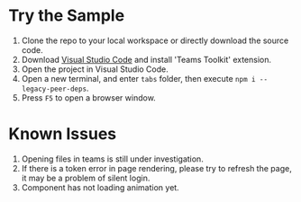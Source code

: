 # Try the Sample

1. Clone the repo to your local workspace or directly download the source code.
1. Download [Visual Studio Code](https://code.visualstudio.com) and install 'Teams Toolkit' extension.
1. Open the project in Visual Studio Code.
1. Open a new terminal, and enter `tabs` folder, then execute `npm i --legacy-peer-deps`.
1. Press `F5` to open a browser window.

# Known Issues

1. Opening files in teams is still under investigation.
1. If there is a token error in page rendering, please try to refresh the page, it may be a problem of silent login.
1. Component has not loading animation yet.
